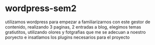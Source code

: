# wordpress-sem2
utilizamos wordpress para empezar a familiarizarnos con este gestor de contenido, realizando 3 paginas, 2 entradas a blog, elegimos temas gratiutitos, utilizando olores y fotgrafias que me se adecuan a noestro poryecto e insatlamos los plugins necesarios para el proyecto
